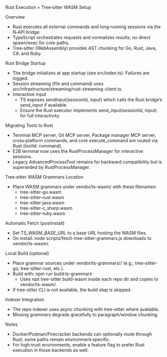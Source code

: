 Rust Execution + Tree‑sitter WASM Setup

Overview
- Rust executes all external commands and long‑running sessions via the N‑API bridge.
- TypeScript orchestrates requests and normalizes results; no direct spawn/exec for core paths.
- Tree‑sitter (WebAssembly) provides AST chunking for Go, Rust, Java, C#, and Ruby.

Rust Bridge Startup
- The bridge initializes at app startup (see src/index.ts). Failures are logged.
- Session streaming (file and command) uses src/infrastructure/streaming/rust-streaming-client.ts.
- Interactive input
  - TS exposes sendInput(sessionId, input) which calls the Rust bridge’s send_input if available.
  - Ensure the Rust executor implements send_input(sessionId, input) for full interactivity.

Migrating Tools to Rust
- Terminal MCP server, Git MCP server, Package manager MCP server, cross‑platform commands, and core execute_command are routed via Rust (toolId: command).
- E2B terminal now uses the RustProcessManager for interactive sessions.
- Legacy AdvancedProcessTool remains for backward compatibility but is superseded by RustProcessManager.

Tree‑sitter WASM Grammars
Location
- Place WASM grammars under vendor/ts-wasm/ with these filenames:
  - tree-sitter-go.wasm
  - tree-sitter-rust.wasm
  - tree-sitter-java.wasm
  - tree-sitter-c_sharp.wasm
  - tree-sitter-ruby.wasm

Automatic Fetch (postinstall)
- Set TS_WASM_BASE_URL to a base URL hosting the WASM files.
- On install: node scripts/fetch-tree-sitter-grammars.js downloads to vendor/ts-wasm/.

Local Build (optional)
- Place grammar sources under vendor/ts-grammars/<repo>/ (e.g., tree-sitter-go, tree-sitter-rust, etc.).
- Build with: npm run build:ts-grammars
  - Uses npx tree-sitter build-wasm inside each repo dir and copies to vendor/ts-wasm/.
- If tree-sitter CLI is not available, the build step is skipped.

Indexer Integration
- The repo indexer uses async chunking with tree-sitter where available.
- Missing grammars degrade gracefully to paragraph/window chunking.

Notes
- Docker/Podman/Firecracker backends can optionally route through Rust; some paths remain environment‑specific.
- For high‑trust environments, enable a feature flag to prefer Rust execution in those backends as well.

